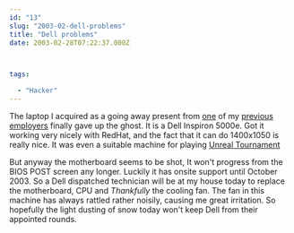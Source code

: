 ```yaml
---
id: "13"
slug: "2003-02-dell-problems"
title: "Dell problems"
date: 2003-02-28T07:22:37.000Z



tags:

  - "Hacker"
---
```

<div class="sqs-html-content">
  <p>The laptop I acquired as a going away present from <a href="http://www.aspre.net">one</a> of my <a href="http://mcallister.ws/employment.html" title="Employment">previous employers</a> finally gave up the ghost.  It is a Dell Inspiron 5000e.  Got it working very nicely with RedHat, and the fact that it can do 1400x1050 is really nice.  It was even a suitable machine for playing <a href="http://www.unrealtournament.com/">Unreal Tournament</a></p>
<p>But anyway the motherboard seems to be shot, It won't progress from the BIOS POST screen any longer.  Luckily it has onsite support until October 2003.  So a Dell dispatched technician will be at my house today to replace the motherboard, CPU and <em>Thankfully</em> the cooling fan.  The fan in this machine has always rattled rather noisily, causing me great irritation.  So hopefully the light dusting of snow today won't keep Dell from their appointed rounds.</p>
</div>
